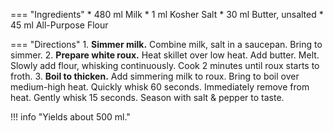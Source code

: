 === "Ingredients"
    * 480 ml Milk
    * 1 ml Kosher Salt
    * 30 ml Butter, unsalted
    * 45 ml All-Purpose Flour

=== "Directions"
    1. **Simmer milk.** Combine milk, salt in a saucepan. Bring to simmer.
    2. **Prepare white roux.** Heat skillet over low heat. Add butter. Melt. Slowly add flour, whisking continuously. Cook 2 minutes until roux starts to froth.
    3. **Boil to thicken.** Add simmering milk to roux. Bring to boil over medium-high heat. Quickly whisk 60 seconds. Immediately remove from heat. Gently whisk 15 seconds. Season with salt & pepper to taste.


!!! info "Yields about 500 ml."

[^1]: {{ cite.child_french_cooking }}
